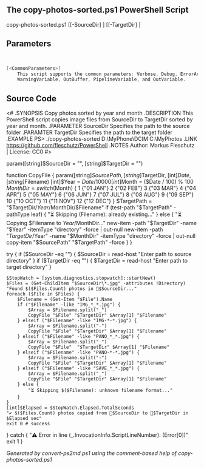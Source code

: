 ## The copy-photos-sorted.ps1 PowerShell Script

copy-photos-sorted.ps1 [[-SourceDir] <string>] [[-TargetDir] <string>]


## Parameters
```powershell


[<CommonParameters>]
    This script supports the common parameters: Verbose, Debug, ErrorAction, ErrorVariable, WarningAction, 
    WarningVariable, OutBuffer, PipelineVariable, and OutVariable.
```

## Source Code
<#
.SYNOPSIS
	Copy photos sorted by year and month
.DESCRIPTION
	This PowerShell script copies image files from SourceDir to TargetDir sorted by year and month.
.PARAMETER SourceDir
	Specifies the path to the source folder
.PARAMTER TargetDir
	Specifies the path to the target folder
.EXAMPLE
	PS> ./copy-photos-sorted D:\MyPhone\DCIM C:\MyPhotos
.LINK
	https://github.com/fleschutz/PowerShell
.NOTES
	Author: Markus Fleschutz | License: CC0
#>

param([string]$SourceDir = "", [string]$TargetDir = "")

function CopyFile { param([string]$SourcePath, [string]$TargetDir, [int]$Date, [string]$Filename)
	[int]$Year = $Date / 10000
	[int]$Month = ($Date / 100) % 100
	$MonthDir = switch($Month) {
	1  {"01 JAN"}
	2  {"02 FEB"}
	3  {"03 MAR"}
	4  {"04 APR"}
	5  {"05 MAY"}
	6  {"06 JUN"}
	7  {"07 JUL"}
	8  {"08 AUG"}
	9  {"09 SEP"}
	10 {"10 OCT"}
	11 {"11 NOV"}
	12 {"12 DEC"}
	}
	$TargetPath = "$TargetDir/$Year/$MonthDir/$Filename"
	if (test-path "$TargetPath" -pathType leaf) {
		"⏳ Skipping $($Filename): already existing..."
	} else {
		"⏳ Copying $Filename to $Year/$MonthDir..."
		new-item -path "$TargetDir" -name "$Year" -itemType "directory" -force | out-null
		new-item -path "$TargetDir/$Year" -name "$MonthDir" -itemType "directory" -force | out-null
		copy-item "$SourcePath" "$TargetPath" -force
	}
}

try {
	if ($SourceDir -eq "") { $SourceDir = read-host "Enter path to source directory" }
	if ($TargetDir -eq "") { $TargetDir = read-host "Enter path to target directory" }

	$StopWatch = [system.diagnostics.stopwatch]::startNew()
	$Files = (Get-ChildItem "$SourceDir\*.jpg" -attributes !Directory)
	"Found $($Files.Count) photos in 📂$SourceDir..."
	foreach ($File in $Files) {
		$Filename = (Get-Item "$File").Name
		if ("$Filename" -like "IMG_*_*.jpg") {
			$Array = $Filename.split("_")
			CopyFile "$File" "$TargetDir" $Array[1] "$Filename"
		} elseif ("$Filename" -like "IMG-*-*.jpg") {
			$Array = $Filename.split("-")
			CopyFile "$File" "$TargetDir" $Array[1] "$Filename"
		} elseif ("$Filename" -like "PANO_*_*.jpg") {
			$Array = $Filename.split("_")
			CopyFile "$File"  "$TargetDir" $Array[1] "$Filename"
		} elseif ("$Filename" -like "PANO-*-*.jpg") {
			$Array = $Filename.split("-")
			CopyFile "$File" "$TargetDir" $Array[1] "$Filename"
		} elseif ("$Filename" -like "SAVE_*_*.jpg") {
			$Array = $Filename.split("_")
			CopyFile "$File" "$TargetDir" $Array[1] "$Filename"
		} else {
			"⏳ Skipping $($Filename): unknown filename format..."
		}
	}
	[int]$Elapsed = $StopWatch.Elapsed.TotalSeconds
	"✔️ $($Files.Count) photos copied from 📂$SourceDir to 📂$TargetDir in $Elapsed sec"
	exit 0 # success
} catch {
	"⚠️ Error in line $($_.InvocationInfo.ScriptLineNumber): $($Error[0])"
	exit 1
}

*Generated by convert-ps2md.ps1 using the comment-based help of copy-photos-sorted.ps1*

